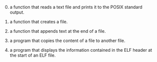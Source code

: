 0) a function that reads a text file and prints it to the POSIX standard output.

1)  a function that creates a file.

2)  a function that appends text at the end of a file.

3) a program that copies the content of a file to another file.

4) a program that displays the information contained in the ELF header at the start 	of an ELF file.

